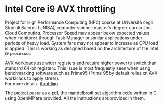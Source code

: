 # Intel Core i9 AVX throttling
Project for High Performance Computing (HPC) course at Università degli Studi di Salerno (UNISA), computer science master's degree, curriculum Cloud Computing.
Processor Speed may appear below expected values when monitored through Task Manager or similar applications under periods of heavy load.
System fans may not appear to increase as CPU load is applied.
This is working as designed based on the architecture of the Intel i9 processor. 

AVX workloads use wider registers and require higher power to switch than standard 64-bit registers. 
This issue is most frequently seen when using benchmarking software such as Prime95 (Prime 95 by default relies on AVX workloads to apply stress).  
For more details:
[throttling](https://www.dell.com/support/kbdoc/it-it/000184687/intel-i9-processor-throttling-under-avx-advanced-vector-extensions)

The project paper as a pdf, the mandelbrodt set algorithm code written in C using OpenMP are provided. All the instructions are provided in them.

